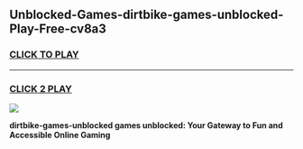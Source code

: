 
## Unblocked-Games-dirtbike-games-unblocked-Play-Free-cv8a3
<h3>
<a href="https://premium76.site?title=dirtbike-games-unblocked&ref=10A">CLICK TO PLAY</a></h3>
<hr>

<h3>
<a href="https://premium76.site?title=dirtbike-games-unblocked&ref=10A">CLICK 2 PLAY</a>
  
</h3>

<a href="https://premium76.site?title=dirtbike-games-unblocked&ref=10A"><img src="https://clearcache.store/games.png"></a>


**dirtbike-games-unblocked games unblocked: Your Gateway to Fun and Accessible Online Gaming**
